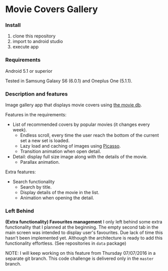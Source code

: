 # Movie Covers Gallery

### Install

1. clone this repository
2. import to android studio
3. execute app

### Requirements

Android 5.1 or superior

Tested in Samsung Galaxy S6 (6.0.1) and Oneplus One (5.1.1).

### Description and features

Image gallery app that displays movie covers using [the movie db](https://www.themoviedb.org). 

Features in the requirements:

- List of recommended covers by popular movies (it changes every week).
  - Endless scroll, every time the user reach the bottom of the current set a new set is loaded.
  - Lazy load and caching of images using [Picasso](http://square.github.io/picasso/).
  - Transition animation when open detail.
- Detail: display full size image along with the details of the movie.
  - Parallax animation.

Extra features: 

- Search functionality
  - Search by title.
  - Display details of the movie in the list.
  - Animation when opening the detail.


### Left Behind

**(Extra functionality) Favourites management**
I only left behind some extra functionality that I planned at the beginning. 
The empty second tab in the main screen was intended to display user's favourites. Due lack of time this hasn't been implemented yet.
Although the architecture is ready to add this functionality effortless. (See repositories in `data` package) 

NOTE: I will keep  working on this feature from Thursday 07/07/2016 in a separate git branch. This code challenge is delivered only in the `master` branch.